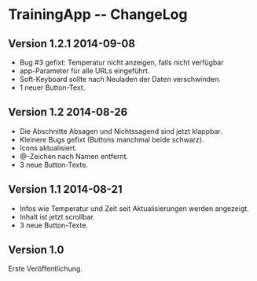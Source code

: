 TrainingApp -- ChangeLog
========================

Version 1.2.1 2014-09-08
------------------------
- Bug #3 gefixt: Temperatur nicht anzeigen, falls nicht verfügbar
- app-Parameter für alle URLs eingeführt.
- Soft-Keyboard sollte nach Neuladen der Daten verschwinden.
- 1 neuer Button-Text.

Version 1.2 2014-08-26
----------------------
- Die Abschnitte Absagen und Nichtssagend sind jetzt klappbar.
- Kleinere Bugs gefixt (Buttons manchmal beide schwarz).
- Icons aktualisiert.
- @-Zeichen nach Namen entfernt.
- 3 neue Button-Texte.

Version 1.1 2014-08-21
----------------------
- Infos wie Temperatur und Zeit seit Aktualisierungen werden angezeigt.
- Inhalt ist jetzt scrollbar.
- 3 neue Button-Texte.

Version 1.0
-----------
Erste Veröffentlichung.
